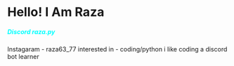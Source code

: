 <h1 style="align": "center">Hello! I Am Raza</h1>
<h5 style="color: #00FFFF">Discord raza.py</h5>
Instagaram - raza63_77
interested in - coding/python
i like coding a discord bot
learner
